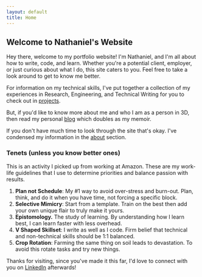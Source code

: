 ```yaml
---
layout: default
title: Home
---
```


## Welcome to Nathaniel's Website

Hey there, welcome to my portfolio website! I'm Nathaniel, and I'm all about how to write, code, and learn. Whether you're a potential client, employer, or just curious about what I do, this site caters to you. Feel free to take a look around to get to know me better. 

For information on my technical skills, I've put together a collection of my experiences in Research, Engineering, and Technical Writing for you to check out in [projects](projects).

But, if you'd like to know more about me and who I am as a person in 3D, then read my personal [blog](/blog.md) which doubles as my memoir.

If you don't have much time to look through the site that's okay. I've condensed my information in the [about](about.md) section.

### Tenets (unless you know better ones)

This is an activity I picked up from working at Amazon. These are my work-life guidelines that I use to determine priorities and balance passion with results.

1. **Plan not Schedule**: My #1 way to avoid over-stress and burn-out. Plan, think, and do it when you have time, not forcing a specific block.
2. **Selective Mimicry**: Start from a template. Train on the best then add your own unique flair to truly make it yours.
3. **Epistomology.** The study of learning. By understanding how I learn best, I can learn faster with less overhead.
4. **V Shaped Skillset**: I write as well as I code. Firm belief that technical and non-technical skills should be 1:1 balanced. 
5. **Crop Rotation**: Farming the same thing on soil leads to devastation. To avoid this rotate tasks and try new things.

 Thanks for visiting, since you've made it this far, I'd love to connect with you on [LinkedIn](https://www.linkedin.com/in/nathaniel-tjandra/) afterwards!